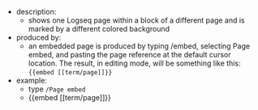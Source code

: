 - description:
	- shows one Logseq page within a block of a different page and is marked by a different colored background
- produced by:
	- an embedded page is produced by typing /embed, selecting Page embed, and pasting the page reference at the default cursor location. The result, in editing mode, will be something like this: `{{embed [[term/page]]}}`
- example:
	- type `/Page embed`
	- {{embed [[term/page]]}}